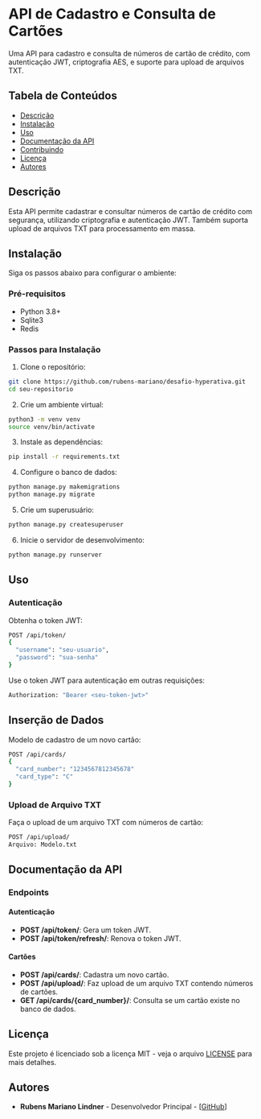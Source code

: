 # API de Cadastro e Consulta de Cartões

Uma API para cadastro e consulta de números de cartão de crédito, com autenticação JWT, criptografia AES, e suporte para upload de arquivos TXT.

## Tabela de Conteúdos
- [Descrição](#descrição)
- [Instalação](#instalação)
- [Uso](#uso)
- [Documentação da API](#documentação-da-api)
- [Contribuindo](#contribuindo)
- [Licença](#licença)
- [Autores](#autores)

## Descrição
Esta API permite cadastrar e consultar números de cartão de crédito com segurança, utilizando criptografia e autenticação JWT. Também suporta upload de arquivos TXT para processamento em massa.

## Instalação
Siga os passos abaixo para configurar o ambiente:

### Pré-requisitos
- Python 3.8+
- Sqlite3
- Redis

### Passos para Instalação

1. Clone o repositório:
```bash
git clone https://github.com/rubens-mariano/desafio-hyperativa.git
cd seu-repositorio
```
2. Crie um ambiente virtual:
```bash
python3 -m venv venv
source venv/bin/activate
```
3. Instale as dependências:
```bash
pip install -r requirements.txt
```
4. Configure o banco de dados:
```bash
python manage.py makemigrations
python manage.py migrate
```
5. Crie um superusuário:
```bash
python manage.py createsuperuser
```
6. Inicie o servidor de desenvolvimento:
```bash
python manage.py runserver
```


## Uso
### Autenticação
Obtenha o token JWT:
```bash
POST /api/token/
{
  "username": "seu-usuario",
  "password": "sua-senha"
}
```
Use o token JWT para autenticação em outras requisições:
```bash
Authorization: "Bearer <seu-token-jwt>"
```

## Inserção de Dados
Modelo de cadastro de um novo cartão:
```bash
POST /api/cards/
{
  "card_number": "1234567812345678"
  "card_type": "C"
}
```

### Upload de Arquivo TXT
Faça o upload de um arquivo TXT com números de cartão:
```bash
POST /api/upload/
Arquivo: Modelo.txt
```

## Documentação da API

### Endpoints

#### Autenticação
- **POST /api/token/**: Gera um token JWT.
- **POST /api/token/refresh/**: Renova o token JWT.

#### Cartões
- **POST /api/cards/**: Cadastra um novo cartão.
- **POST /api/upload/**: Faz upload de um arquivo TXT contendo números de cartões.
- **GET /api/cards/{card_number}/**: Consulta se um cartão existe no banco de dados.

## Licença
Este projeto é licenciado sob a licença MIT - veja o arquivo [LICENSE](LICENSE) para mais detalhes.

## Autores
- **Rubens Mariano Lindner** - Desenvolvedor Principal - [[GitHub](https://github.com/rubens-mariano)]





